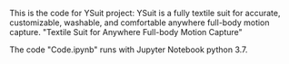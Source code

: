 This is the code for YSuit project: YSuit is a fully textile suit for accurate, customizable, washable, and comfortable anywhere full-body motion capture. "Textile Suit for Anywhere Full-body Motion Capture"

The code "Code.ipynb" runs with Jupyter Notebook python 3.7.
